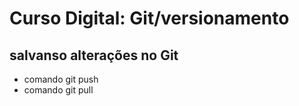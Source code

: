 # Curso Digital: Git/versionamento

## salvanso alterações no Git
* comando git push
* comando git pull
